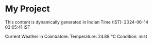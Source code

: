 # My Project

This content is dynamically generated in Indian Time (IST): 2024-06-14 03:05:41 IST


Current Weather in Coimbatore:
Temperature: 24.88 °C
Condition: mist
